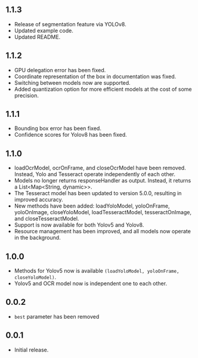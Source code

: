 ## 1.1.3
* Release of segmentation feature via YOLOv8.
* Updated example code.
* Updated README.
## 1.1.2
* GPU delegation error has been fixed.
* Coordinate representation of the box in documentation was fixed.
* Switching between models now are supported.
* Added quantization option for more efficient models at the cost of some precision.
## 1.1.1
* Bounding box error has been fixed.
* Confidence scores for Yolov8 has been fixed.
## 1.1.0
* loadOcrModel, ocrOnFrame, and closeOcrModel have been removed. Instead, Yolo and Tesseract operate independently of each other.
* Models no longer returns responseHandler as output. Instead, it returns a List<Map<String, dynamic>>.
* The Tesseract model has been updated to version 5.0.0, resulting in improved accuracy.
* New methods have been added: loadYoloModel, yoloOnFrame, yoloOnImage, closeYoloModel, loadTesseractModel, tesseractOnImage, and closeTesseractModel.
* Support is now available for both Yolov5 and Yolov8.
* Resource management has been improved, and all models now operate in the background.

## 1.0.0
* Methods  for Yolov5 now is available `(loadYoloModel, yoloOnFrame, closeYoloModel)`.
* Yolov5 and OCR model now is independent one to each other.

## 0.0.2
* `best` parameter has been removed

## 0.0.1
* Initial release.
